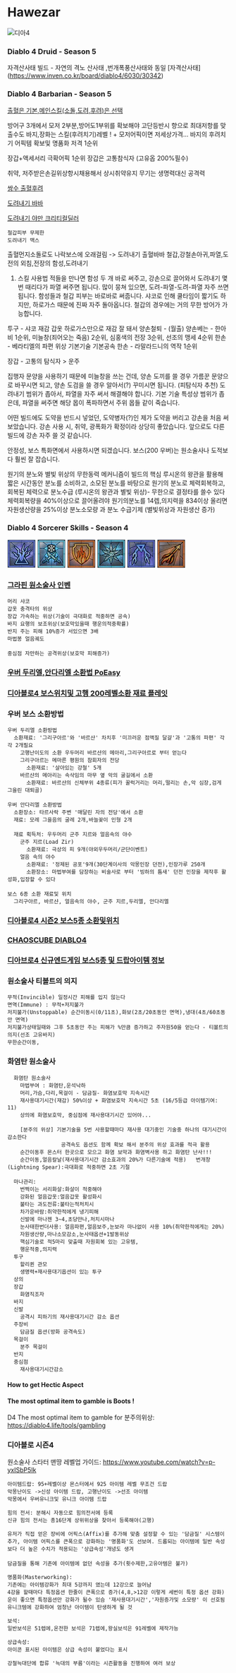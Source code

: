# Hawezar 

![디아4](../res/D4/디아4.png)


### Diablo 4 Druid - Season 5
  자격산사태 빌드 - 자연의 격노 산사태 ,번개폭풍산사태와 동일 
  [자격산사태] (https://www.inven.co.kr/board/diablo4/6030/30342)

### Diablo 4 Barbarian - Season 5
  
  [출혈은 기본,메인스킬(소돌,도려,후려)은 선택](https://www.inven.co.kr/webzine/news/?news=297419&site=diablo4)

  방어구 3개에서 모저 2부분,방어도1부위를 확보해야
  고단등반시 향으로 최대저항를 맞출수도
  바지,장화는 스킬(후려치기)레벨 ! + 모저어픽이면 저세상가격...
  바지의 후려치기 어픽템 확보및 명품화 저격 1순위

  장갑+액세서리
  극확어픽 1순위
  장갑은 고통참식자 (고유옵 200%필수)

  취약, 저주받은손길위상항시채용해서 상시취약유지
  무기는 생명력대신 공격력


  [쌍수 출혈후려](https://www.inven.co.kr/board/diablo4/6029/45282)


  [도려내기 바바](https://www.inven.co.kr/board/diablo4/6029/47096)

  [도려내기 야만 크리티컬딜러](https://www.youtube.com/watch?v=tfp9E8xOmbs)
  
    철갑피부 무제한
    도려내기 맥스

  출혈먼지소돌로도 나락보스에 오래걸림
  -> 도려내기 출혈바바 
  철갑,강철손아귀,파열,도전의 외침,전장의 함성,도려내기
  1) 스킬 사용법
  적들을 만나면 함성 두 개 바로 써주고, 강손으로 끌어와서 도려내기 몇 번 때리다가 파열 써주면 됩니다.
  많이 뭉쳐 있으면, 도려-파열-도려-파열 자주 쓰면 됩니다.
  함성들과 철갑 피부는 바로바로 써줍니다.
  샤코로 인해 쿨타임이 짧기도 하지만, 하로가스 때문에 진짜 자주 돌아옵니다.
  철갑의 경우에는 거의 무한 방어가 가능합니다.
  
  투구 - 샤코 재감
  갑옷 하로가스만으로 재감 잘 돼서
  양손철퇴 - (월출)
  양손베는 - 한아비 1순위, 미늘창(죄어오는 죽음) 2순위, 심홍색의 전장 3순위, 선조의 맹세 4순위
  한손 - 베라티엘의 파편 위상 기본기술 기본공속
  한손 - 라말라드니의 역작 1순위

  장갑 - 고통의 탐식자 > 운주

  집행자 문양을 사용하기 때문에 미늘창을 쓰는 건데,
  양손 도끼를 쓸 경우 가름꾼 문양으로 바꾸시면 되고,
  양손 도검을 쓸 경우 알아서(?) 꾸미시면 됩니다. (피탐식자 추천)
  도려내기 범위가 좁아서, 파열을 자주 써서 해결해야 합니다.
  기본 기술 특성상 범위가 좁은데, 파열을 써주면 해당 몹이 폭파하면서 주위 몹들 같이 죽습니다.

  어떤 빌드에도 도약을 반드시 넣었던, 도약병자(?)인 제가 도약을 버리고 강손을 처음 써보았습니다.
  강손 사용 시, 취약, 광폭화가 확정이라 상당히 좋았습니다. 앞으로도 다른 빌드에 강손 자주 쓸 것 같습니다.

  안정성, 보스 특화면에서 사용하시면 되겠습니다. 보스(200 우버)는 원소술사나 도적보다 훨씬 잘 잡습니다.

  원기의 분노와 별빛 위상의 무한동력 메커니즘이 빌드의 핵심
   루시온의 왕관을 활용해 짧은 시간동안 분노를 소비하고, 소모된 분노를 바탕으로
   원기의 분노로 체력회복하고,회복된 체력으로 분노수급 (루시온의 왕관과 별빛 위상)- 무한으로 결정타를 쓸수 있다
   체력회복량을 40%이상으로 끌어올려야
   원기의분노를 14렙,의지력을 834이상 올리면 자원생산량을 25%이상
   분노소모량 과 
   분노 수급기제 (별빛위상과 자원생산 증가)



### Diablo 4 Sorcerer Skills - Season 4

![순간이동](./res/D4/순간이동.png)
![얼음칼날](./res/D4/IceBlade.png)
![화염보호](./res/D4/FS.png)
![서릿발](./res/D4/FrostNova.png)
![번개창](./res/D4/LightningSpear.png)
![화염탄](./res/D4/FireBolt.png)


### [그라핀 원소술사 인벤](https://www.inven.co.kr/board/diablo4/6033/26444)
```
머리 샤코
갑옷 충격타의 위상
장갑 가속하는 위상(기술이 극대화로 적중하면 공속) 
바지 요행의 보조위상(보호막있을때 행운의적중확률)
반지 주는 피해 10%증가 서있으면 3배
마법봉 얼음궤도
  
중심점 자만하는 공격위상(보호막 피해증가)

```
### [우버 두리엘,안다리엘 소환법 PoEasy](https://www.youtube.com/watch?v=ctDVJntKOJo) 
### [디아블로4 보스위치및 고행 200레벨소환 재료 플레잇](https://blog.naver.com/winsweet/223458332207) 


### 우버 보스 소환방법
```
우버 두리엘 소환방법
  소환재료: '그리구아르'와 '바르샨' 차치후 '미끄러운 점액질 달걀'과 '고통의 파편' 각각 2개필요
    고행난이도의 소환 우두머리 바르샨의 메아리,그리구아르로 부터 얻는다
    그리구아르는 메마른 평원의 참회자의 전당
      소환재료: '살아있는 강철' 5개
    바르샨의 메아리는 속삭임의 마무 옆 악의 굴길에서 소환
      소환재료: 바르샨의 신체부위 4종류(피가 꿀럭거리는 머리,떨리는 손,악 심장,검게 그을린 대퇴골)

우버 안다리엘 소환방법 
  소환장소: 타르사락 주변 '매달린 자의 전당'에서 소환
  재료: 모레 그을음의 굴레 2개,바늘꽂이 인형 2개

  재료 획득처: 우두머리 군주 지르와 얼음속의 야수
    군주 지르(Load Zir)
      소환재료: 극상의 피 9개(야외우두머리/군단이벤트)
    얼음 속의 야수
      소환재료: '정제된 공포'9개(30단계이사의 악몽인장 던전),인장가루 250개  
      소환장소: 마법부여를 담장하는 비술사로 부터 '빙하의 틈새' 던전 인장을 제작후 활성화,입장할 수 있다

보스 6종 소환 재료및 위치 
  그리구아르, 바르샨, 얼음속의 야수, 군주 지르,두리엘, 안다리엘

```
### [디아블로4 시즌2 보스5종 소환및위치](https://it.like-thewind.com/entry/%EB%94%94%EC%95%84%EB%B8%94%EB%A1%9C4-%EC%8B%9C%EC%A6%8C2-%EB%B3%B4%EC%8A%A4-5%EC%A2%85-%EC%86%8C%ED%99%98-%EC%9E%AC%EB%A3%8C-%EB%B0%8F-%EC%9C%84%EC%B9%98)

### [CHAOSCUBE DIABLO4](https://www.chaoscube.co.kr/) 

### [디아브로4 신규엔드게임 보스5종 및 드랍아이템 정보](https://www.chaoscube.co.kr/board/d4-ccbook/12105117) 

### 원소술사 티볼트의 의지
```
무적(Invincible) 일정시간 피해를 입지 않는다
면역(Immune) : 무적+저지불가
저지불가(Unstoppable) 순간이동시(0/11초),화보(2초/20초동안 면역),냉대(4초/60초동안 면역) 
저지불가상태일때와 그후 5초동안 주는 피해가 %만큼 증가하고 주자원50을 얻는다 - 티볼트의 의지(선조 고유바지)
무한순간이동,

```

### 화염탄 원소술사
```
  화염탄 원소술사
    마법부여 : 화염탄,운석낙하
    머리,가슴,다리,목걸이 - 담금질- 화염보호막 지속시간
    재사용대기시간(재감) 50%이상 + 화염보호막 지속시간 5초 (16/5등급 아이템기여: 11)
    상의에 화염보호막, 중심점에 재사용대기시간 있어야...

    [분주의 위상] 기본기술을 5번 사용할때마다 재사용 대기중인 기술중 하나의 대기시간이 감소한다
                 공격속도 옵션도 함께 확보 해서 분주의 위상 효과를 적극 활용
    순간이동후 몬스터 한곳으로 모으고 화염 보막과 화염벽사용 하고 화염탄 난사!!!     
    순간이동,얼음칼날(재사용대기시간 감소효과의 20%가 다른기술에 적용)   번개창(Lightning Spear):극대화로 적중하면 2초 기절            

  마나관리:
    번쩍이는 서리화살:화살이 적중해야
    강화된 얼음갑옷:얼음갑옷 활성화시
    불타는 과도전류:불타는적처치시
    차가운바람:취약한적에게 냉기피해
    신발에 마나젠 3~4,초당만나,처치시마나 
    눈사태한번더사용: 얼음파편,얼음보주,눈보라 마나없이 사용 10%(취약한적에게는 20%) 
    자원생산량,마나소모감소,눈사태옵션+1발동위상
    핵심기술로 적5마리 맞출때 자원회복 있는 고유템,
    행운적중,의지력 
  투구  
    할리퀸 관모
    생명력+재사용대기옵션이 있는 투구
  상의 
  장갑 
    화염직조자
  바지
  신발
    공격시 피하기의 재사용대기시간 감소 옵션    
  주장비
    담금질 옵션(방화 공격속도)  
  목걸이 
    분주 목걸이   
  반지
  중심점
    재사용대기시간감소  

```
#### How to get Hectic Aspect
#### The most optimal item to gamble is Boots !

D4 The most optimal item to gamble for 분주의위상: <https://diablo4.life/tools/gambling>

### 디아블로 시즌4
원소술사 스타터 맨땅 레벨업 가이드: <https://www.youtube.com/watch?v=p-yxISbP5Ik>


```
아이템드랍: 95+레벨이상 몬스터에서 925 아이템 레벨 무조건 드랍
악몽난이도 ->신성 아이템 드랍, 고행난이도 ->선조 아이템
악몽에서 우버유니크및 유니크 아이템 드랍
```
```
힘의 전서: 분해시 자동으로 힘의전서에 등록
신규 힘의 전서는 총16단계 상위위상을 찾아서 등록해야(고행)
```

```
유저가 직접 얻은 장비에 어픽스(Affix)를 추가해 맞춤 설정할 수 있는 '담금질' 시스템이 추가, 아이템 어픽스를 큰폭으로 강화하는 '명품화'도 선보여. 드롭되는 아이템에 일반 속성보다 더 높은 수치가 적용되는 '상급속성'개녕도 생겨

담금질을 통해 기존에 아이템에 없던 속성을 추가(횟수제한,고유아템은 불가)

```
```
명품화(Masterworking):
기존에는 아이템강화가 최대 5강까지 였는데 12강으로 늘어남
4강을 할때마다 특정옵션 한줄이 큰폭으로 증가(4,8,>12강 이렇게 세번이 특정 옵션 강화)
운이 좋으면 특정옵션만 강화가 될수 있슴 '재사용대기시간','자원증가및 소모량' 이 선호됨
유니크템에 강화하여 엄청난 아이템이 탄생하게 될 것
```
```
보석:
일반보석은 51렙에,온전한 보석은 71렙에,왕실보석은 91레벨에 제작가능

```

```
상급속성:
아이콘 표시된 아이템은 상급 속성이 붙었다는 표시
```


```
강철늑대단에 합류 '늑대의 부름'이라는 시즌활동을 진행하여 여러 보상
```